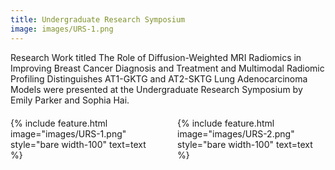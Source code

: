 ```yaml
---
title: Undergraduate Research Symposium
image: images/URS-1.png
---
```


Research Work titled The Role of Diffusion-Weighted MRI Radiomics in Improving Breast Cancer Diagnosis and Treatment and Multimodal Radiomic Profiling Distinguishes AT1-GKTG and AT2-SKTG Lung Adenocarcinoma Models were presented at the Undergraduate Research Symposium by Emily Parker and Sophia Hai.

<div style="display: grid; grid-template-columns: 1fr 1fr; gap: 30px; margin: 20px 0;">
  <div style="width: 100%;">
    {% include feature.html image="images/URS-1.png" style="bare width-100" text=text %}
  </div>
  <div style="width: 100%;">
    {% include feature.html image="images/URS-2.png" style="bare width-100" text=text %}
  </div>
</div>











